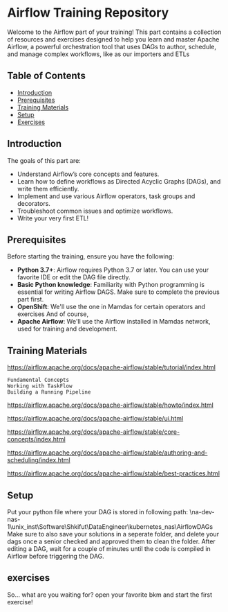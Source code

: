 
# Airflow Training Repository

Welcome to the Airflow part of your training! This part contains a collection of resources and exercises designed to help you learn and master Apache Airflow, a powerful orchestration tool that uses DAGs to author, schedule, and manage complex workflows, like as our importers and ETLs
## Table of Contents

- [Introduction](#introduction)
- [Prerequisites](#prerequisites)
- [Training Materials](#training-materials)
- [Setup](#setup)
- [Exercises](#exercises)

## Introduction

The goals of this part are:

- Understand Airflow’s core concepts and features.
- Learn how to define workflows as Directed Acyclic Graphs (DAGs), and write them efficiently.
- Implement and use various Airflow operators, task groups and decorators.
- Troubleshoot common issues and optimize workflows.
- Write your very first ETL!


## Prerequisites

Before starting the training, ensure you have the following:

- **Python 3.7+**: Airflow requires Python 3.7 or later. You can use your favorite IDE or edit the DAG file directly.
- **Basic Python knowledge**: Familiarity with Python programming is essential for writing Airflow DAGS. Make sure to complete the previous part first.
- **OpenShift**: We'll use the one in Mamdas for certain operators and exercises
  And of course,
-  **Apache Airflow**: We'll use the Airflow installed in Mamdas network, used for training and development.

## Training Materials

https://airflow.apache.org/docs/apache-airflow/stable/tutorial/index.html

	Fundamental Concepts
	Working with TaskFlow
	Building a Running Pipeline

https://airflow.apache.org/docs/apache-airflow/stable/howto/index.html

https://airflow.apache.org/docs/apache-airflow/stable/ui.html

https://airflow.apache.org/docs/apache-airflow/stable/core-concepts/index.html

https://airflow.apache.org/docs/apache-airflow/stable/authoring-and-scheduling/index.html

https://airflow.apache.org/docs/apache-airflow/stable/best-practices.html

## Setup

Put your python file where your DAG is stored in following path: \\na-dev-nas-1\unix_inst\Software\Shkifut\DataEngineer\kubernetes_nas\AirflowDAGs
Make sure to also save your solutions in a seperate folder, and delete your dags once a senior checked and approved them to clean the folder.
After editing a DAG, wait for a couple of minutes until the code is compiled in Airflow before triggering the DAG.

## exercises
So... what are you waiting for? open your favorite bkm and start the first exercise!
